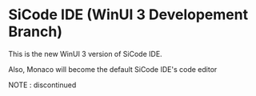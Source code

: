# SiCode IDE (WinUI 3 Developement Branch)
This is the new WinUI 3 version of SiCode IDE.

Also, Monaco will become the default SiCode IDE's code editor

NOTE : discontinued
